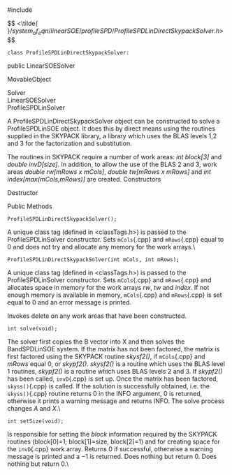 \
#include

$$
<\tilde{ }$/system_of_eqn/linearSOE/profileSPD/ProfileSPDLinDirectSkypackSolver.h$>
$$




```{.cpp}
class ProfileSPDLinDirectSkypackSolver:
```
 public LinearSOESolver


MovableObject

Solver\
LinearSOESolver\
ProfileSPDLinSolver

A ProfileSPDLinDirectSkypackSolver object can be constructed to solve a
ProfileSPDLinSOE object. It does this by direct means using the routines
supplied in the SKYPACK library, a library which uses the BLAS levels
1,2 and 3 for the factorization and substitution.

The routines in SKYPACK require a number of work areas: *int block\[3\]*
and *double invD\[size\]*. In addition, to allow the use of the BLAS 2
and 3, work areas *double rw\[mRows x mCols\]*, *double tw\[mRows x
mRows\]* and *int index\[max(mCols,mRows)\]* are created.
Constructors

Destructor

Public Methods



```{.cpp}
ProfileSPDLinDirectSkypackSolver();
```


A unique class tag (defined in $<$classTags.h$>$) is passed to the
ProfileSPDLinSolver constructor. Sets `mCols`{.cpp} and `mRows`{.cpp} equal to $0$
and does not try and allocate any memory for the work arrays.\

```{.cpp}
ProfileSPDLinDirectSkypackSolver(int mCols, int mRows);
```


A unique class tag (defined in $<$classTags.h$>$) is passed to the
ProfileSPDLinSolver constructor. Sets `mCols`{.cpp} and `mRows`{.cpp} and allocates
space in memory for the work arrays *rw*, *tw* and *index*. If not
enough memory is available in memory, `mCols`{.cpp} and `mRows`{.cpp} is set equal
to $0$ and an error message is printed.

Invokes delete on any work areas that have been constructed.

```{.cpp}
int solve(void);
```


The solver first copies the B vector into X and then solves the
BandSPDLinSOE system. If the matrix has not been factored, the matrix is
first factored using the SKYPACK routine *skysf2()*, if `mCols`{.cpp} and
*mRows* equal $0$, or *skypf2()*. *skysf2()* is a routine which uses the
BLAS level 1 routines, *skypf2()* is a routine which uses BLAS levels 2
and 3. If *skypf2()* has been called, `invD`{.cpp} is set up. Once the matrix
has been factored, `skyss()`{.cpp} is called. If the solution is successfully
obtained, i.e. the `skyss()`{.cpp} routine returns $0$ in the INFO argument,
$0$ is returned, otherwise it prints a warning message and returns INFO.
The solve process changes $A$ and $X$.\

```{.cpp}
int setSize(void);
```


Is responsible for setting the *block* information required by the
SKYPACK routines (block\[0\]=1; block\[1\]=size, block\[2\]=1) and for
creating space for the `invD`{.cpp} work array. Returns $0$ if successful,
otherwise a warning message is printed and a $-1$ is returned.
Does nothing but return $0$.
Does nothing but return $0$.\
